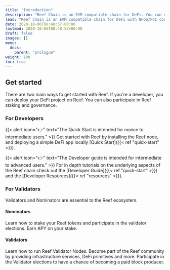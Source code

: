 ```yaml
---
title: "Introduction"
description: "Reef Chain is an EVM compatible chain for DeFi. You can use this guide to learn how to write and deploy Solidity smart contracts."
lead: "Reef Chain is an EVM compatible chain for DeFi with NPoS/PoC consensus."
date: 2020-10-06T08:48:57+00:00
lastmod: 2020-10-06T08:48:57+00:00
draft: false
images: []
menu:
  docs:
    parent: "prologue"
weight: 100
toc: true
---
```


## Get started

There are two main ways to get started with Reef. If you're a developer, you can deploy your DeFi project on Reef. You can also participate in Reef staking and governance.

### For Developers

{{< alert icon="👉" text="The Quick Start is intended for novice to intermediate users." >}}
Get started with Reef by installing the Reef node, and deploying a simple DeFi app locally [Quick Start]({{< ref "quick-start" >}}).

{{< alert icon="👉" text="The Developer guide is intended for intermediate to advanced users." >}}
For in depth tutorials on the underlying aspects of the Reef chain check out the [Developer Guide]({{< ref "quick-start" >}}) and the [Developer Resources]({{< ref "resources" >}}).

### For Validators

Validators and Nominators are essential to the Reef ecosystem.

#### Nominators
Learn how to stake your Reef tokens and participate in the validator elections. Earn APY on your
stake.

#### Validators
Learn how to run Reef Validator Nodes. Become part of the Reef community by providing infrastructure
services, DeFi primitives and more. Participate in the Validator elections to have a chance of
becoming a paid block producer.
